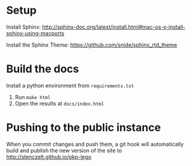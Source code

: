 # Setup

Install Sphinx: http://sphinx-doc.org/latest/install.html#mac-os-x-install-sphinx-using-macports

Install the Sphinx Theme: https://github.com/snide/sphinx_rtd_theme

# Build the docs

Install a python environment from `requirements.txt`

1. Run `make html`
2. Open the results at `docs/index.html`

# Pushing to the public instance

When you commit changes and push them, a git hook will automatically build and publish the new version of the site to http://stenczelt.github.io/pkp-lego
